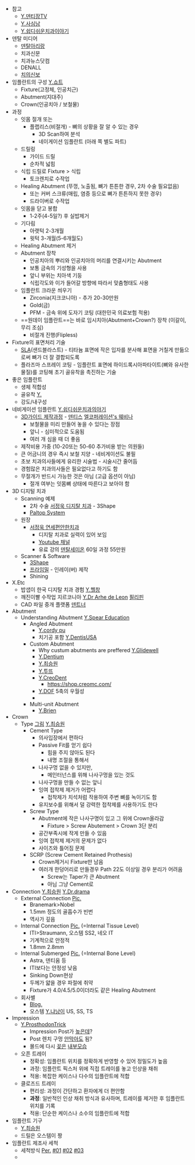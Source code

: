 - 참고
	- [Y.덴티장TV](https://youtu.be/caUomV7By3U)
	- [Y.사심남](https://www.youtube.com/watch?v=bBel9xOWG88)
	- [Y.쉽디쉬운치과이야기](https://youtu.be/-K7_TVp1Cj4)
- 덴탈 미디어
	- [덴탈아리랑](https://www.dentalarirang.com/)
	- 치과신문
	- 치과뉴스닷컴
	- DENALL
	- [치의신보](https://dailydental.co.kr/mobile/)
- 임플란트의 구성 [Y.쇼트](https://youtube.com/shorts/0jR5TE_QpmM)
	- Fixture(고정체, 인공치근)
	- Abutment(지대주)
	- Crown(인공치아 / 보철물)
- 과정
	- 잇몸 절개 또는
		- 플랩리스(비절개) - 뼈의 상황을 잘 알 수 있는 경우
			- 3D Scan하여 분석
			- 네이게이션 임플란트 (아래 쪽 별도 파트)
	- 드릴링
		- 가이드 드릴
		- 순차적 넓힘
	- 식립 드릴로 Fixture > 식립
		- 토크렌치로 수작업
	- Healing Abutment (뚜껑, 노출됨, 뼈가 튼튼한 경우, 2차 수술 필요없음)
		- 또는 커버 스크류(매립, 염증 등으로 뼈가 튼튼하지 못한 경우)
		- 드라이버로 수작업
	- 잇몸을 닫고 봉합
		- 1-2주(4-5일?) 후 실밥제거
	- 기다림
		- 아랫턱 2-3개월
		- 윗턱 3-개월(5-6개월도)
	- Healing Abutment 제거
	- Abutment 장착
		- 인공치아의 뿌리와 인공치아의 머리를 연결시키는 Abutment
		- 보통 금속의 기성형을 사용
		- 앞니 부위는 치아색 기둥
		- 식립각도와 이가 들어갈 방향에 따라서 맞춤형태도 사용
	- 임플란트 크라운 씌우기
		- Zirconia(지크코니아) - 추가 20-30만원
		- Gold(금)
		- PFM - 금속 위에 도자기 코팅 (대한민국 의료보험 적용)
	- ==원데이 임플란트==는 바로 임시치아(Abutment+Crown?) 장착 (이갈이, 무리 조심)
		- 비절개 진행(Flipless)
- Fixture의 표면처리 기술
	- [SLA](https://i.imgur.com/pXTR6ul.png)(샌드블라스트) - 티타늄 표면에 작은 입자를 분사해 표면을 거칠게 만듦으로써 뼈가 더 잘 결합되도록
	- 플라즈마 스프레이 코팅 - 임플란트 표면에 하이드록시아파타이트(뼈와 유사한 물질)를 코팅해 초기 골유착을 촉진하는 기술
- 좋은 임플란트
	- 생체 적합성
	- 골유착 [Y.](https://youtu.be/ejER1gQ4hV0)
	- 강도/내구성
- 네비게이션 임플란트 [Y.쉽디쉬운치과의야기](https://www.youtube.com/watch?v=pZe2Lg9Zf_A)
	- [3D가이드 제작과정](https://www.youtube.com/watch?v=L_qhelj2mG4) - [덴티스](https://www.youtube.com/watch?v=vfDSk6dTjb0) [엘코퍼레이션's 웨비나](https://www.youtube.com/watch?v=Ie9OeQYI4qg)
		- 보철물을 미리 만들어 놓을 수 있다는 장점
		- 앞니 - 심미적으로 도움됨
		- 여러 개 심을 때 더 좋음
	- 제작비용 가중 (10-20또는 50-60 추가비용 받는 의원들)
	- 큰 어금니의 경우 즉시 보철 지양 - 네비게이션도 불필
	- 초보 치과의사들에게 유리한 시술법 - 시술시간 줄어듬
	- 경험많은 치과의사들은 필요없다고 하기도 함
	- 무절개가 반드시 가능한 것은 아님 (고급 옵션이 아님)
		- 절개 여부는 잇몸뼈 상태에 따른다고 보아야 함
- 3D 디지털 치과
	- Scanning 예제
		- 2차 수술 [서정욱 디지탈 치과](https://youtu.be/yi2a4sgU-QE) - 3Shape
		- [Paltop System](https://youtu.be/pt6YdfLPdWY)
	- 원장
		- [서정욱 연세편안한치과](https://yseasedent.com/)
			- 디지탈 치과로 실력이 있어 보임
			- [Youtube 채널](https://youtube.com/@easedent)
			- 유료 강의 [덴탈세미온](https://www.dentalsemion.com/main/ps_license/) 60일 과정 55만원 
	- Scanner & Software
		- [3Shape](https://www.3shape.com/ko/software)
		- [프라임밀](https://i.imgur.com/RMOA9Ui.png) - 인레이(버) 제작
		- Shining
- X.Etc
	- 밥샙이 한국 디지탈 치과 경험 [Y.헬창](https://youtu.be/HsqmFnpVUMg)
	- 깨진이빨 수작업 지르코니아 [Y.Dr Arhe de Leon](https://youtu.be/AB_u91sR63k) [필리핀](https://g.co/kgs/Jb6CVJd)
	- CAD 파일 중개 플랫폼 [덴트너](https://dentner.com/)
- Abutment
	- Understanding Abutment  [Y.Spear Education](https://youtu.be/kZwGHTQy2Ec)
		- Angled Abutment 
			- [Y.cordy pu](https://youtu.be/VMWwnwFgNlE)
			- 치기공 포함 [Y.DentisUSA](https://youtu.be/GAsHZ71AIsU)
		- Custom Abutment 
			- Why custum abutments are preffered [Y.Glidewell](https://youtu.be/eRkwZdL6bN0)
			- [Y.Dentium](https://youtu.be/kZwGHTQy2Ec)
			- [Y.최승원](https://youtu.be/CJKScFkIBik)
			- [Y.투뜨](https://youtu.be/xAnlxOhFxA8)
			- [Y.CreoDent](https://youtu.be/pF4Ot16HXJY)
				- https://shop.creomc.com/
			- [Y.DOF](https://youtu.be/L8SsJHs4FUo) 5축의 우월성
			- 
		- Multi-unit Abutment 
			- [Y.Brien](https://youtu.be/rJRxl504vgU)
- Crown
	- Type [그림](https://i.imgur.com/NdReYGB.png) [Y.최승원](https://youtu.be/1Xvq2_BkLfs)
		- Cement Type
			- 의사입장에서 편하다
			- Passive Fit를 얻기 쉽다
				- 힘을 주지 않아도 된다
				- 내명 조절을 통해서
			- 나사구멍 없을 수 있지만,
				- 메인터넌스를 위해 나사구멍을 있는 것도
			- 나사구멍을 만들 수 없는 앞니
			- 잉여 접착제 제거가 어렵다
				- 접착제가 치석처럼 작용하여 주변 뼈를 녹이기도 함
			- 유지보수를 위해서 덜 강력한 접착제를 사용하기도 한다
		- Screw Type
			- Abutment에 작은 나사구명이 있고 그 위에 Crown올라감
				- Fixture > Screw Abutement > Crown 3단 분리
			- 공간부족시에 작게 만들 수 있음
			- 잉여 접착제 제거의 문제가 없다
			- 사이즈와 틀어짐 문제
		- SCRP (Screw Cement Retained Prothesis)
			- Crown제거시 Fixture만 남음
			- 여러개 한덩어리로 만들경우 Path 22도 이상일 경우 분리가 어려움
				- Screw는 Taper가 큰 Abutment
				- 아님 그냥 Cement로
- Connection [Y.최승원](https://youtu.be/sqkahhhdHLE) [Y.Dr.drama](https://youtu.be/3YoQ4icQwrA)
	- External Connection [Pic.](https://i.imgur.com/Y98Rcni.png)
		- Branemark>Nobel
		- 1.5mm 정도의 골흡수가 빈번
		- 역사가 깊음
	- Internal Connection [Pic.](https://i.imgur.com/KJq0lmz.png) (=Internal Tissue Level)
		- ITI>Straumann, 오스템 SS2, 네오 IT
		- 기계적으로 안정적
		- 1.8mm 2.8mm
	- Internal Submerged [Pic.](https://i.imgur.com/WKHj314.png) (=Internal Bone Level)
		- Astra, 덴티움 등
		- ITI보다는 안정성 낮음
		- Sinking Down현상
		- 두께가 얇을 경우 파절에 취약
		- Fixture가 4.0/4.5/5.0이더라도 같은 Healing Abutment
	- 회사별
		- [Blog.](https://m.blog.naver.com/hkb613/222686439942)
		- 오스템 [Y.냐낭이](https://youtu.be/0c6Mr0Jlh9I)  US, SS, TS
- Impression
	- [Y.ProsthodonTrick](https://youtu.be/DkseuNe2eg4?t=1m14s)
		- Impression Post가 [높은데](https://i.imgur.com/ewY2ff4.png)?
		- Post 렌치 구멍 [안막아도](https://i.imgur.com/BOxRWbl.png) 됨?
		- 몰드에 다시 [꽂은](https://i.imgur.com/Y9lApIJ.png)  [내부모습](https://i.imgur.com/H2GkHKV.png)
	- 오픈 트레이
	    - 정확성: 임플란트 위치를 정확하게 반영할 수 있어 정밀도가 높음
	    - 과정: 임플란트 픽스처 위에 직접 트레이를 놓고 인상을 채취
	    - 적용: 복잡한 케이스나 다수의 임플란트에 적합
	- 클로즈드 트레이
		- 편리성: 과정이 간단하고 환자에게 더 편안함
		- **과정**: 일반적인 인상 채취 방식과 유사하며, 트레이를 제거한 후 임플란트 위치를 기록
		- 적용: 단순한 케이스나 소수의 임플란트에 적합
- 임플란트 기구
	- [Y.최승원](https://youtu.be/yBVr2RTMgO4)
	- 드릴은 오스템이 짱
- 임플란트 제조사 세척
	- 세척방식 [Per.](https://i.imgur.com/X1WmtoO.png) [#01](https://dentalnews.or.kr/mobile/article.html?no=25213) [#02](https://www.dentalnews.or.kr/mobile/article.html?no=15588) [#03](https://m.blog.naver.com/PostView.naver?blogId=good_bon&logNo=221687604499&proxyReferer=&noTrackingCode=true)
	- 

 


